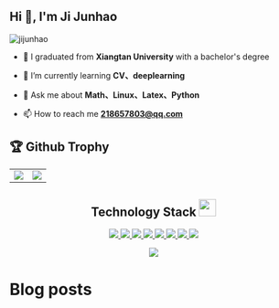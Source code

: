 ## Hi 👋, I'm Ji Junhao

<p align="left"> <img src="https://komarev.com/ghpvc/?username=jijunhao&label=Profile%20views&color=0e75b6&style=flat" alt="jijunhao" /> </p>

- 🤔 I graduated from **Xiangtan University** with a bachelor's degree

- 🌱 I’m currently learning **CV、deeplearning**

- 💬 Ask me about **Math、Linux、Latex、Python**

- 📫 How to reach me **218657803@qq.com**

<!--
**jijunhao/jijunhao** is a ✨ _special_ ✨ repository because its `README.md` (this file) appears on your GitHub profile.

Here are some ideas to get you started:

- 🔭 I’m currently working on ...
- 🌱 I’m currently learning ...
- 👯 I’m looking to collaborate on ...
- 🤔 I’m looking for help with ...
- 💬 Ask me about ...
- 📫 How to reach me: ...
- 😄 Pronouns: ...
- ⚡ Fun fact: ...
-->
## 🏆 Github Trophy

<table>
  <tr>
    <td align="center" style="padding=0;width=50%;">
      <img align="center" style="padding=0;" src="https://github-readme-stats.vercel.app/api/?username=jijunhao&show_icons=true&&hide_title=true&count_private=true" />

  <td align="center" style="padding=0;width=70%;">
      <img align="center" style="padding=0;" src="https://github-readme-stats.quantumlytangled.vercel.app/api/top-langs/?username=jijunhao&exclude_repo=jijunhao.github.io&layout=compact" />
    </td>
  </tr>
</table>

<h2 align="center">Technology Stack <img src="https://media.giphy.com/media/WUlplcMpOCEmTGBtBW/giphy.gif" width="30"></h2>
<p align="center">
  <a href="https://cn.ubuntu.com/">
    <img src="https://img.shields.io/badge/Ubuntu-E95420?style=for-the-badge&logo=ubuntu&logoColor=white"/>
  </a>
  <a href="https://www.anaconda.com/">
    <img src="https://img.shields.io/badge/Anaconda-%2344A833.svg?style=for-the-badge&logo=anaconda&logoColor=white"/>
  </a>
  <a href="https://sourceforge.net/projects/texstudio/">
    <img src="https://img.shields.io/badge/latex-%23008080.svg?style=for-the-badge&logo=latex&logoColor=white"/>
  </a>
  <a href="https://code.visualstudio.com/">
    <img src="https://img.shields.io/badge/c-%2300599C.svg?style=for-the-badge&logo=c&logoColor=white"/>
  </a>
  <a href="https://www.python.org/">
    <img src="https://img.shields.io/badge/python-3670A0?style=for-the-badge&logo=python&logoColor=ffdd54"/>
  </a>
  <a href="https://pytorch.org/">
    <img src="https://img.shields.io/badge/PyTorch-%23EE4C2C.svg?style=for-the-badge&logo=PyTorch&logoColor=white"/>
  </a>
  <a href="https://www.mysql.com/">
    <img src="https://img.shields.io/badge/mysql-%2300f.svg?style=for-the-badge&logo=mysql&logoColor=white"/>
  </a>
  <a href="https://www.kaggle.com/">
    <img src="https://img.shields.io/badge/Kaggle-035a7d?style=for-the-badge&logo=kaggle&logoColor=white"/>
  </a>
</p>

<p align = "center">
  <img src="https://github-readme-streak-stats.herokuapp.com/?user=jijunhao&show_icons=true&locale=en" />
</p>


# Blog posts<a title="My Blog Site" target="_blank" href="https://blog.17lai.site/">
<!-- BLOG-POST-LIST:START -->
<!-- BLOG-POST-LIST:END -->
